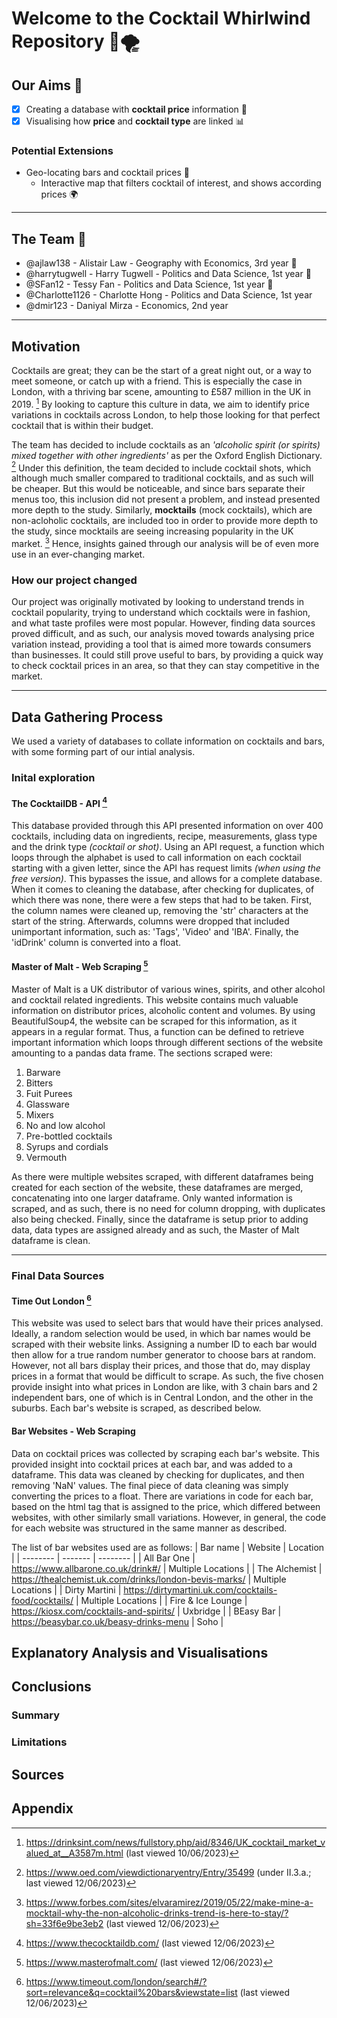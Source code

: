 # Welcome to the Cocktail Whirlwind Repository 🍾🌪️

## Our Aims 🎯
- [x] Creating a database with **cocktail price** information 🍷
- [x] Visualising how **price** and **cocktail type** are linked 📊

### Potential Extensions 
- Geo-locating bars and cocktail prices 📌
  - Interactive map that filters cocktail of interest, and shows according prices 🌍    

---
## The Team 👥

- @ajlaw138 - Alistair Law - Geography with Economics, 3rd year 🐧
- @harrytugwell - Harry Tugwell - Politics and Data Science, 1st year 🐬
- @SFan12 - Tessy Fan - Politics and Data Science, 1st year 🐰
- @Charlotte1126 -  Charlotte Hong - Politics and Data Science, 1st year
- @dmir123 - Daniyal Mirza - Economics, 2nd year
---

## Motivation 
Cocktails are great; they can be the start of a great night out, or a way to meet someone, or catch up with a friend. This is especially the case in London, 
with a thriving bar scene, amounting to £587 million in the UK in 2019. [^1] By looking to capture this culture in data, we aim to identify price variations in 
cocktails across London, to help those looking for that perfect cocktail that is within their budget. 

The team has decided to include cocktails as an  *'alcoholic spirit (or spirits) mixed together with other ingredients'* as per the Oxford English Dictionary. [^2]
Under this definition, the team decided to include cocktail shots, which although much smaller compared to traditional cocktails, and as such will be cheaper. But 
this would be noticeable, and since bars separate their menus too, this inclusion did not present a problem, and instead presented more depth to the study. Similarly, 
**mocktails** (mock cocktails), which are non-acloholic cocktails, are included too in order to provide more depth to the study, since mocktails are seeing increasing 
popularity in the UK market. [^3] Hence, insights gained through our analysis will be of even more use in an ever-changing market. 

### How our project changed 
Our project was originally motivated by looking to understand trends in cocktail popularity, trying to understand which cocktails were in fashion, and what 
taste profiles were most popular. However, finding data sources proved difficult, and as such, our analysis moved towards analysing price variation instead, 
providing a tool that is aimed more towards consumers than businesses. It could still prove useful to bars, by providing a quick way to check cocktail prices 
in an area, so that they can stay competitive in the market. 

---

## Data Gathering Process
We used a variety of databases to collate information on cocktails and bars, with some forming part of our intial analysis. 

### Inital exploration

#### The CocktailDB - API [^4]
This database provided through this API presented information on over 400 cocktails, including data on ingredients, recipe, measurements, glass type and the drink
type *(cocktail or shot)*. Using an API request, a function which loops through the alphabet is used to call information on each cocktail starting with a given letter,
since the API has request limits *(when using the free version)*. This bypasses the issue, and allows for a complete database. When it comes to cleaning the database, 
after checking for duplicates, of which there was none, there were a few steps that had to be taken. First, the column names were cleaned up, removing the 'str' 
characters at the start of the string. Afterwards, columns were dropped that included unimportant information, such as: 'Tags', 'Video' and 'IBA'. Finally, the 'idDrink'
column is converted into a float. 

#### Master of Malt - Web Scraping [^5]
Master of Malt is a UK distributor of various wines, spirits, and other alcohol and cocktail related ingredients. This website contains much valuable information 
on distributor prices, alcoholic content and volumes. By using BeautifulSoup4, the website can be scraped for this information, as it appears in a regular format. 
Thus, a function can be defined to retrieve important information which loops through different sections of the website amounting to a pandas data frame. The sections scraped
were:
1. Barware
2. Bitters
3. Fuit Purees
4. Glassware
5. Mixers
6. No and low alcohol
7. Pre-bottled cocktails
8. Syrups and cordials
9. Vermouth

As there were multiple websites scraped, with different dataframes being created for each section of the website, these dataframes are merged, concatenating into one larger dataframe.
Only wanted information is scraped, and as such, there is no need for column dropping, with duplicates also being checked. Finally, since the dataframe is setup 
prior to adding data, data types are assigned already and as such, the Master of Malt dataframe is clean.

---

### Final Data Sources 

#### Time Out London [^6]
This website was used to select bars that would have their prices analysed. Ideally, a random selection would be used, in which bar names would be scraped with their 
website links. Assigning a number ID to each bar would then allow for a true random number generator to choose bars at random. However, not all bars display their prices, 
and those that do, may display prices in a format that would be difficult to scrape. As such, the five chosen provide insight into what prices in London are like, with 3 
chain bars and 2 independent bars, one of which is in Central London, and the other in the suburbs. Each bar's website is scraped, as described below.


#### Bar Websites - Web Scraping
Data on cocktail prices was collected by scraping each bar's website. This provided insight into cocktail prices at each bar, and was added to a dataframe.
This data was cleaned by checking for duplicates, and then removing 'NaN' values. The final piece of data cleaning was simply converting the prices to a float. There are 
variations in code for each bar, based on the html tag that is assigned to the price, which differed between websites, with other similarly small variations. However, in 
general, the code for each website was structured in the same manner as described. 

The list of bar websites used are as follows:
| Bar name | Website | Location | 
| -------- | ------- | -------- |
| All Bar One | https://www.allbarone.co.uk/drink#/ | Multiple Locations |
| The Alchemist | https://thealchemist.uk.com/drinks/london-bevis-marks/ | Multiple Locations |
| Dirty Martini |  https://dirtymartini.uk.com/cocktails-food/cocktails/ | Multiple Locations |
| Fire & Ice Lounge | https://kiosx.com/cocktails-and-spirits/ | Uxbridge | 
| BEasy Bar | https://beasybar.co.uk/beasy-drinks-menu | Soho |


## Explanatory Analysis and Visualisations 


## Conclusions 
### Summary 

### Limitations 

## Sources 
[^1]: https://drinksint.com/news/fullstory.php/aid/8346/UK_cocktail_market_valued_at__A3587m.html (last viewed 10/06/2023)
[^2]: https://www.oed.com/viewdictionaryentry/Entry/35499 (under II.3.a.; last viewed 12/06/2023) 
[^3]: https://www.forbes.com/sites/elvaramirez/2019/05/22/make-mine-a-mocktail-why-the-non-alcoholic-drinks-trend-is-here-to-stay/?sh=33f6e9be3eb2 (last viewed 12/06/2023)
[^4]: https://www.thecocktaildb.com/ (last viewed 12/06/2023)
[^5]: https://www.masterofmalt.com/ (last viewed 12/06/2023)
[^6]: https://www.timeout.com/london/search#/?sort=relevance&q=cocktail%20bars&viewstate=list (last viewed 12/06/2023)

## Appendix 
